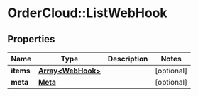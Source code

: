 # OrderCloud::ListWebHook

## Properties
Name | Type | Description | Notes
------------ | ------------- | ------------- | -------------
**items** | [**Array&lt;WebHook&gt;**](WebHook.md) |  | [optional] 
**meta** | [**Meta**](Meta.md) |  | [optional] 


